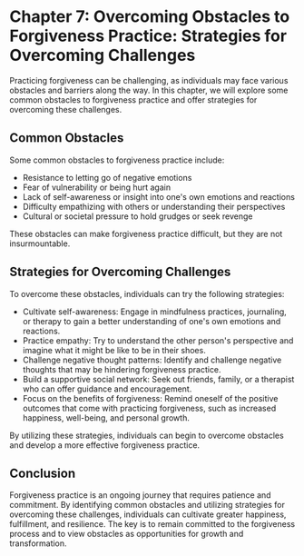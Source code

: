 Chapter 7: Overcoming Obstacles to Forgiveness Practice: Strategies for Overcoming Challenges
=============================================================================================

Practicing forgiveness can be challenging, as individuals may face various obstacles and barriers along the way. In this chapter, we will explore some common obstacles to forgiveness practice and offer strategies for overcoming these challenges.

Common Obstacles
----------------

Some common obstacles to forgiveness practice include:

* Resistance to letting go of negative emotions
* Fear of vulnerability or being hurt again
* Lack of self-awareness or insight into one's own emotions and reactions
* Difficulty empathizing with others or understanding their perspectives
* Cultural or societal pressure to hold grudges or seek revenge

These obstacles can make forgiveness practice difficult, but they are not insurmountable.

Strategies for Overcoming Challenges
------------------------------------

To overcome these obstacles, individuals can try the following strategies:

* Cultivate self-awareness: Engage in mindfulness practices, journaling, or therapy to gain a better understanding of one's own emotions and reactions.
* Practice empathy: Try to understand the other person's perspective and imagine what it might be like to be in their shoes.
* Challenge negative thought patterns: Identify and challenge negative thoughts that may be hindering forgiveness practice.
* Build a supportive social network: Seek out friends, family, or a therapist who can offer guidance and encouragement.
* Focus on the benefits of forgiveness: Remind oneself of the positive outcomes that come with practicing forgiveness, such as increased happiness, well-being, and personal growth.

By utilizing these strategies, individuals can begin to overcome obstacles and develop a more effective forgiveness practice.

Conclusion
----------

Forgiveness practice is an ongoing journey that requires patience and commitment. By identifying common obstacles and utilizing strategies for overcoming these challenges, individuals can cultivate greater happiness, fulfillment, and resilience. The key is to remain committed to the forgiveness process and to view obstacles as opportunities for growth and transformation.
